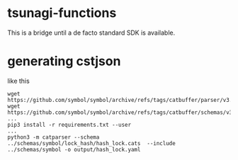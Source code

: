 # tsunagi-functions
This is a bridge until a de facto standard SDK is available.

# generating cstjson

like this

```
wget https://github.com/symbol/symbol/archive/refs/tags/catbuffer/parser/v3.1.0.tar.gz
wget https://github.com/symbol/symbol/archive/refs/tags/catbuffer/schemas/v3.1.0.tar.gz
...
pip3 install -r requirements.txt --user
...
python3 -m catparser --schema ../schemas/symbol/lock_hash/hash_lock.cats  --include ../schemas/symbol -o output/hash_lock.yaml
```

